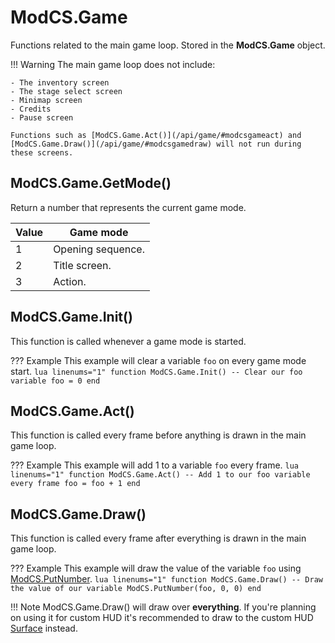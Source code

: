 # ModCS.Game

Functions related to the main game loop. Stored in the **ModCS.Game** object.

!!! Warning
	The main game loop does not include:

	- The inventory screen
	- The stage select screen
	- Minimap screen
	- Credits
	- Pause screen
	
	Functions such as [ModCS.Game.Act()](/api/game/#modcsgameact) and [ModCS.Game.Draw()](/api/game/#modcsgamedraw) will not run during these screens.

## ModCS.Game.GetMode()

Return a number that represents the current game mode.

| Value | Game mode         |
| ----- | ----------------- |
| 1     | Opening sequence. |
| 2     | Title screen.     |
| 3     | Action.           |

## ModCS.Game.Init()

This function is called whenever a game mode is started.

??? Example
	This example will clear a variable `foo` on every game mode start.
	```lua linenums="1"
	function ModCS.Game.Init()
		-- Clear our foo variable
		foo = 0
	end
	```

## ModCS.Game.Act()

This function is called every frame before anything is drawn in the main game loop.

??? Example
	This example will add 1 to a variable `foo` every frame.
	```lua linenums="1"
	function ModCS.Game.Act()
		-- Add 1 to our foo variable every frame
		foo = foo + 1
	end
	```

## ModCS.Game.Draw()

This function is called every frame after everything is drawn in the main game loop.

??? Example
	This example will draw the value of the variable `foo` using [ModCS.PutNumber](/api/modcs/#modcsputnumber).
	```lua linenums="1"
	function ModCS.Game.Draw()
		-- Draw the value of our variable
		ModCS.PutNumber(foo, 0, 0)
	end
	```

!!! Note
	ModCS.Game.Draw() will draw over **everything**. If you're planning on using it for custom HUD it's recommended to draw to the custom HUD [Surface](/api/drawing/surface/) instead.